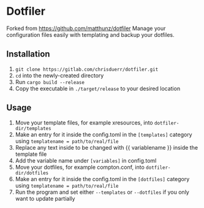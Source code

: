 # Dotfiler
Forked from https://github.com/matthunz/dotfiler
Manage your configuration files easily with templating and backup your dotfiles.

## Installation
  1. ```git clone https://gitlab.com/chrisduerr/dotfiler.git```
  2. ```cd``` into the newly-created directory
  3. Run ```cargo build --release```
  4. Copy the executable in ```./target/release``` to your desired location

## Usage
  1. Move your template files, for example xresources, into ```dotfiler-dir/templates```
  2. Make an entry for it inside the config.toml in the ```[templates]``` category using ```templatename = path/to/real/file```
  3. Replace any text inside to be changed with {{ variablename }} inside the template file
  4. Add the variable name under ```[variables]``` in config.toml
  5. Move your dotfiles, for example compton.conf, into ```dotfiler-dir/dotfiles```
  6. Make an entry for it inside the config.toml in the ```[dotfiles]``` category using ```templatename = path/to/real/file```
  7. Run the program and set either ```--templates``` or ```--dotfiles``` if you only want to update partially
